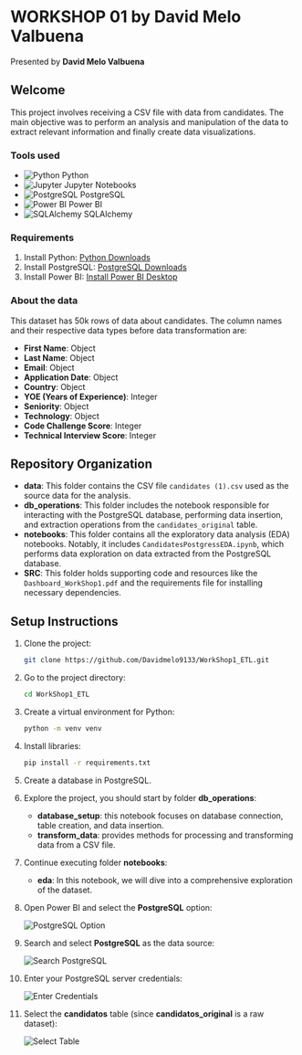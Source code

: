 # WORKSHOP 01 by David Melo Valbuena

Presented by **David Melo Valbuena**

## Welcome

This project involves receiving a CSV file with data from candidates. The main objective was to perform an analysis and manipulation of the data to extract relevant information and finally create data visualizations.

### Tools used

- ![Python](https://img.shields.io/badge/python-%2314354C.svg?style=for-the-badge&logo=python&logoColor=white) Python
- ![Jupyter](https://img.shields.io/badge/jupyter-%23F37626.svg?style=for-the-badge&logo=jupyter&logoColor=white) Jupyter Notebooks
- ![PostgreSQL](https://img.shields.io/badge/postgresql-%23316192.svg?style=for-the-badge&logo=postgresql&logoColor=white) PostgreSQL
- ![Power BI](https://img.shields.io/badge/powerbi-F2C811.svg?style=for-the-badge&logo=powerbi&logoColor=black) Power BI
- ![SQLAlchemy](https://img.shields.io/badge/SQLAlchemy-F37626.svg?style=for-the-badge&logo=SQLAlchemy&logoColor=white) SQLAlchemy

### Requirements

1. Install Python: [Python Downloads](https://www.python.org/downloads/)
2. Install PostgreSQL: [PostgreSQL Downloads](https://www.postgresql.org/download/)
3. Install Power BI: [Install Power BI Desktop](https://powerbi.microsoft.com/en-us/desktop/)

### About the data

This dataset has 50k rows of data about candidates. The column names and their respective data types before data transformation are:

- **First Name**: Object
- **Last Name**: Object
- **Email**: Object
- **Application Date**: Object
- **Country**: Object
- **YOE (Years of Experience)**: Integer
- **Seniority**: Object
- **Technology**: Object
- **Code Challenge Score**: Integer
- **Technical Interview Score**: Integer


## Repository Organization

- **data**: This folder contains the CSV file `candidates (1).csv` used as the source data for the analysis.
- **db_operations**: This folder includes the notebook responsible for interacting with the PostgreSQL database, performing data insertion, and extraction operations from the `candidates_original` table.
- **notebooks**: This folder contains all the exploratory data analysis (EDA) notebooks. Notably, it includes `CandidatesPostgressEDA.ipynb`, which performs data exploration on data extracted from the PostgreSQL database.
- **SRC**: This folder holds supporting code and resources like the `Dashboard_WorkShop1.pdf` and the requirements file for installing necessary dependencies.

## Setup Instructions

1. Clone the project:

    ```bash
    git clone https://github.com/Davidmelo9133/WorkShop1_ETL.git
    ```

2. Go to the project directory:

    ```bash
    cd WorkShop1_ETL
    ```

3. Create a virtual environment for Python:

    ```bash
    python -m venv venv
    ```

4. Install libraries:

    ```bash
    pip install -r requirements.txt
    ```

5. Create a database in PostgreSQL.

6. Explore the project, you should start by folder **db_operations**:

    - **database_setup**: this notebook focuses on database connection, table creation, and data insertion.
    - **transform_data**: provides methods for processing and transforming data from a CSV file.

7. Continue executing folder **notebooks**:

    - **eda**: In this notebook, we will dive into a comprehensive exploration of the dataset.

8. Open Power BI and select the **PostgreSQL** option:

    ![PostgreSQL Option](https://i.imgur.com/JLpSDZv.png)

9. Search and select **PostgreSQL** as the data source:

    ![Search PostgreSQL](https://i.imgur.com/XGKEafL.png)

10. Enter your PostgreSQL server credentials:

    ![Enter Credentials](https://i.imgur.com/rZNqElp.png)

11. Select the **candidatos** table (since **candidatos_original** is a raw dataset):

    ![Select Table](https://i.imgur.com/Dx0biEM.png)
